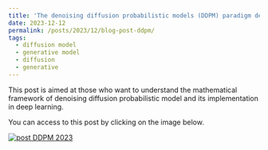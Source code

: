 ```yaml
---
title: 'The denoising diffusion probabilistic models (DDPM) paradigm demystified'
date: 2023-12-12
permalink: /posts/2023/12/blog-post-ddpm/
tags:
  - diffusion model
  - generative model
  - diffusion
  - generative    
---
```


This post is aimed at those who want to understand the mathematical framework of denoising diffusion probabilistic model and its implementation in deep learning.

You can access to this post by clicking on the image below.

[![post DDPM 2023](https://olivier-bernard-creatis.github.io//images//ddpm_training.jpg)](https://creatis-myriad.github.io/tutorials/2023-11-30-tutorial-ddpm.html)

